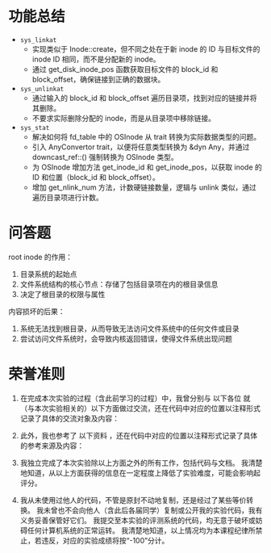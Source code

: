 # 功能总结

* `sys_linkat`
  * 实现类似于 Inode::create，但不同之处在于新 inode 的 ID 与目标文件的 inode ID 相同，而不是分配新的 inode。
  * 通过 get_disk_inode_pos 函数获取目标文件的 block_id 和 block_offset，确保链接到正确的数据块。
* `sys_unlinkat`
  * 通过输入的 block_id 和 block_offset 遍历目录项，找到对应的链接并将其删除。
  * 不要求实际删除分配的 inode，而是从目录项中移除链接。
* `sys_stat`
  * 解决如何将 fd_table 中的 OSInode 从 trait 转换为实际数据类型的问题。
  * 引入 AnyConvertor trait，以便将任意类型转换为 &dyn Any，并通过 downcast_ref::<OSInode>() 强制转换为 OSInode 类型。
  * 为 OSInode 增加方法 get_inode_id 和 get_inode_pos，以获取 inode 的 ID 和位置（block_id 和 block_offset）。
  * 增加 get_nlink_num 方法，计数硬链接数量，逻辑与 unlink 类似，通过遍历目录项进行计数。

# 问答题

root inode 的作用：

1. 目录系统的起始点
2. 文件系统结构的核心节点：存储了包括目录项在内的根目录信息
3. 决定了根目录的权限与属性

内容损坏的后果：

1. 系统无法找到根目录，从而导致无法访问文件系统中的任何文件或目录
2. 尝试访问文件系统时，会导致内核返回错误，使得文件系统出现问题

# 荣誉准则

1. 在完成本次实验的过程（含此前学习的过程）中，我曾分别与 以下各位 就（与本次实验相关的）以下方面做过交流，还在代码中对应的位置以注释形式记录了具体的交流对象及内容：

2. 此外，我也参考了 以下资料 ，还在代码中对应的位置以注释形式记录了具体的参考来源及内容：

3. 我独立完成了本次实验除以上方面之外的所有工作，包括代码与文档。 我清楚地知道，从以上方面获得的信息在一定程度上降低了实验难度，可能会影响起评分。

4. 我从未使用过他人的代码，不管是原封不动地复制，还是经过了某些等价转换。 我未曾也不会向他人（含此后各届同学）复制或公开我的实验代码，我有义务妥善保管好它们。 我提交至本实验的评测系统的代码，均无意于破坏或妨碍任何计算机系统的正常运转。 我清楚地知道，以上情况均为本课程纪律所禁止，若违反，对应的实验成绩将按“-100”分计。

